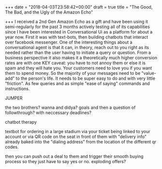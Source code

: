 +++
date = "2018-04-03T23:58:42+00:00"
draft = true
title = "The Good, The Bad, and the Ugly of the Amazon Echo"

+++
I received a 2nd Gen Amazon Echo as a gift and have been using it semi-regularly for the past 3 months actively testing all of its capabilities since I have been interested in Conversational Ui as a platform for about a year now. First it was with text-bots, then building chatbots that interact over facebook messenger. One of the interesting things about a conversational agent is that it can, in theory, reach out to you right as its needed rather than the user having to initiate a query or question. From a business perspective it also makes it a theoretically much higher conversion rates are with one KEY caveat: you have to not annoy them or else it is spam and they will hate you. Your customers need to love you if you want them to spend money. So the majority of your messages need to be "value-add" to the person's life. It needs to be super easy to do and with very little "friction". As few queries and as simple "ease of saying" commands and instructions.

JUMPER

the two brothers? wanna and didya? goals and then a question of followthrough? with neccessary deadlines?

chatbot therapy

textbot for ordering in a large stadium via your ticket being linked to your account or via QR code on the seat in front of them with "delivery info" already baked into the "dialing address" from the location of the different qr codes.

then you can push out a deal to them and trigger their smooth buying process so they just have to say yes or no. exploding offers?